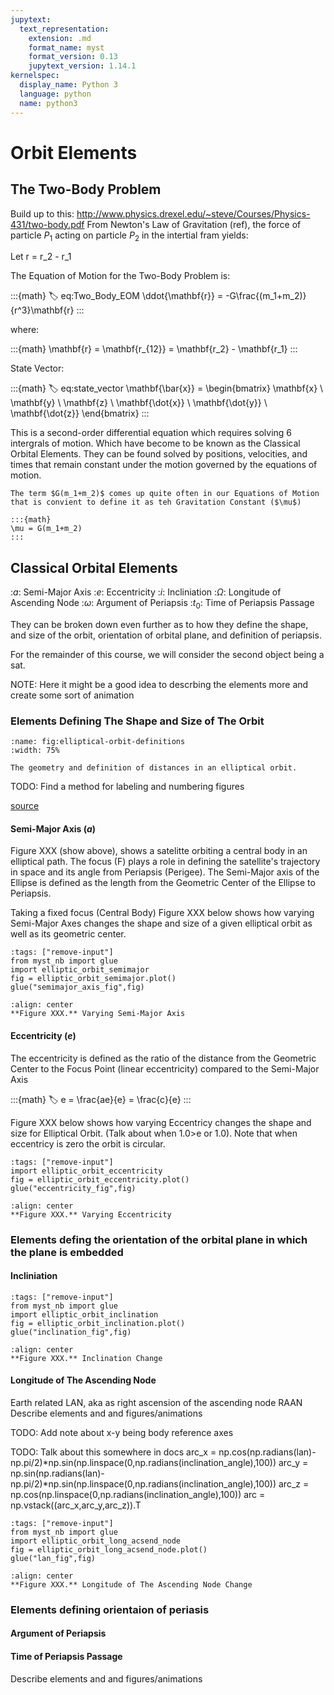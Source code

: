 ```yaml
---
jupytext:
  text_representation:
    extension: .md
    format_name: myst
    format_version: 0.13
    jupytext_version: 1.14.1
kernelspec:
  display_name: Python 3
  language: python
  name: python3
---
```



# Orbit Elements


## The Two-Body Problem

Build up to this:
http://www.physics.drexel.edu/~steve/Courses/Physics-431/two-body.pdf
From Newton's Law of Gravitation (ref), the force of particle $P_1$ acting on particle $P_2$ in the intertial fram yields: 

Let r = r_2 - r_1

The Equation of Motion for the Two-Body Problem is:

:::{math}
:label: eq:Two_Body_EOM
\ddot{\mathbf{r}} = -G\frac{(m_1+m_2)}{r^3}\mathbf{r}
:::

where:

<!-- :::{math}
M = m_1 + m_2
::: -->

:::{math}
\mathbf{r} = \mathbf{r_{12}} = \mathbf{r_2} - \mathbf{r_1}
:::

State Vector:

:::{math}
:label: eq:state_vector
\mathbf{\bar{x}} = \begin{bmatrix} 
    \mathbf{x} \\ \mathbf{y} \\ \mathbf{z} \\
    \mathbf{\dot{x}} \\ \mathbf{\dot{y}} \\ \mathbf{\dot{z}}
\end{bmatrix}
:::

This is a second-order differential equation which requires solving 6 intergrals of motion. Which have become to be known as the Classical Orbital Elements. They can be found solved by positions, velocities, and times that remain constant under the motion governed by the equations of motion.


```{note}
The term $G(m_1+m_2)$ comes up quite often in our Equations of Motion that is convient to define it as teh Gravitation Constant ($\mu$)

:::{math}
\mu = G(m_1+m_2)
:::
```

## Classical Orbital Elements

:$a$: Semi-Major Axis
:$e$: Eccentricity
:$i$: Incliniation
:$\Omega$: Longitude of Ascending Node
:$\omega$: Argument of Periapsis
:$t_0$: Time of Periapsis Passage

They can be broken down even further as to how they define the shape, and size of the orbit, orientation of orbital plane, and definition of periapsis. 



For the remainder of this course, we will consider the second object being a sat. 


NOTE: Here it might be a good idea to descrbing the elements more and create some sort of animation

### Elements Defining The Shape and Size of The Orbit

<!-- ```{image} ./images/elliptic_orbit_image.jpeg
:alt: Elliptic Orbit Definition
``` -->

```{figure} ./images/elliptic_orbit_image.jpeg
:name: fig:elliptical-orbit-definitions
:width: 75%

The geometry and definition of distances in an elliptical orbit.
```

TODO: Find a method for labeling and numbering figures

[source](https://space.stackexchange.com/questions/28361/spiraling-out-from-circular-orbit-to-escape-via-low-thrust-what-is-%CE%B3-gamma#:~:text=by%20uhoh%27s%20comment-,Source,-It%20is%20just)

#### Semi-Major Axis ($a$)


Figure XXX (show above), shows a satelitte orbiting a central body in an elliptical path. The focus (F) plays a role in defining the satellite's trajectory in space and its angle from Periapsis (Perigee). The Semi-Major axis of the Ellipse is defined as the length from the Geometric Center of the Ellipse to Periapsis. 

Taking a fixed focus (Central Body) Figure XXX below shows how varying Semi-Major Axes changes the shape and size of a given elliptical orbit as well as its geometric center. 

```{code-cell} ipython3
:tags: ["remove-input"]
from myst_nb import glue
import elliptic_orbit_semimajor
fig = elliptic_orbit_semimajor.plot()
glue("semimajor_axis_fig",fig)
```

```{glue:figure} semimajor_axis_fig
:align: center
**Figure XXX.** Varying Semi-Major Axis
```


#### Eccentricity ($e$)

The eccentricity is defined as the ratio of the distance from the Geometric Center to the Focus Point (linear eccentricity) compared to the Semi-Major Axis 

:::{math}
:label:
e = \frac{ae}{e} = \frac{c}{e}
:::

Figure XXX below shows how varying Eccentricy changes the shape and size for Elliptical Orbit. (Talk about when 1.0>e or 1.0). Note that when eccentricy is zero the orbit is circular.

```{code-cell} ipython3
:tags: ["remove-input"]
import elliptic_orbit_eccentricity
fig = elliptic_orbit_eccentricity.plot()
glue("eccentricity_fig",fig)
```

```{glue:figure} eccentricity_fig
:align: center
**Figure XXX.** Varying Eccentricity
```

### Elements defing the orientation of the orbital plane in which the plane is embedded

#### Incliniation

```{code-cell} ipython3
:tags: ["remove-input"]
from myst_nb import glue
import elliptic_orbit_inclination
fig = elliptic_orbit_inclination.plot()
glue("inclination_fig",fig)
```

```{glue:figure} inclination_fig
:align: center
**Figure XXX.** Inclination Change
```

#### Longitude of The Ascending Node

Earth related LAN, aka as  right ascension of the ascending node RAAN
Describe elements and and figures/animations

TODO: Add note about x-y being body reference axes

TODO: Talk about this somewhere in docs
arc_x = np.cos(np.radians(lan)-np.pi/2)*np.sin(np.linspace(0,np.radians(inclination_angle),100))
arc_y = np.sin(np.radians(lan)-np.pi/2)*np.sin(np.linspace(0,np.radians(inclination_angle),100))
arc_z = np.cos(np.linspace(0,np.radians(inclination_angle),100))
arc = np.vstack((arc_x,arc_y,arc_z)).T

```{code-cell} ipython3
:tags: ["remove-input"]
from myst_nb import glue
import elliptic_orbit_long_acsend_node
fig = elliptic_orbit_long_acsend_node.plot()
glue("lan_fig",fig)
```

```{glue:figure} lan_fig
:align: center
**Figure XXX.** Longitude of The Ascending Node Change
```

### Elements defining orientaion of periasis

#### Argument of Periapsis

#### Time of Periapsis Passage

Describe elements and and figures/animations
